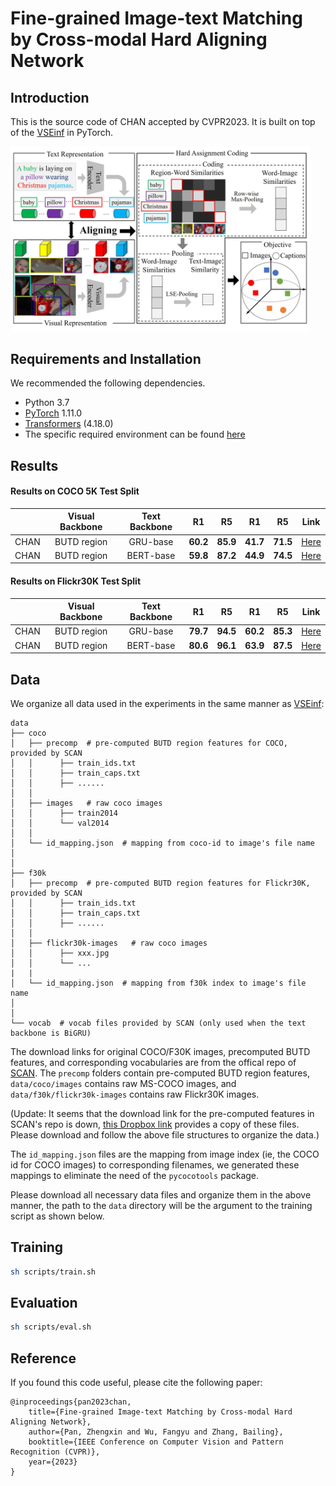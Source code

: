 # Fine-grained Image-text Matching by Cross-modal Hard Aligning Network

## Introduction
This is the source code of CHAN accepted by CVPR2023. It is built on top of the [VSEinf](https://github.com/woodfrog/vse_infty) in PyTorch. 

<img src="docs/img/framework.png" width="95%">

## Requirements and Installation
We recommended the following dependencies.

* Python 3.7
* [PyTorch](http://pytorch.org/) 1.11.0
* [Transformers](https://github.com/huggingface/transformers) (4.18.0)
* The specific required environment can be found [here](requirements.txt)

## Results
#### Results on COCO 5K Test Split

| |Visual Backbone|Text Backbone|R1|R5|R1|R5|Link|
|---|:---:|:---:|---|---|---|---|---|
|CHAN | BUTD region |GRU-base|**60.2**|**85.9**|**41.7**|**71.5**|[Here]()|
|CHAN | BUTD region |BERT-base|**59.8**|**87.2**|**44.9**|**74.5**|[Here]()|

#### Results on Flickr30K Test Split

| |Visual Backbone|Text Backbone|R1|R5|R1|R5|Link|
|---|:---:|:---:|---|---|---|---|---|
|CHAN | BUTD region |GRU-base|**79.7**|**94.5**|**60.2**|**85.3**|[Here]()|
|CHAN | BUTD region |BERT-base|**80.6**|**96.1**|**63.9**|**87.5**|[Here]()|

## Data
We organize all data used in the experiments in the same manner as [VSEinf](https://github.com/woodfrog/vse_infty):

```
data
├── coco
│   ├── precomp  # pre-computed BUTD region features for COCO, provided by SCAN
│   │      ├── train_ids.txt
│   │      ├── train_caps.txt
│   │      ├── ......
│   │
│   ├── images   # raw coco images
│   │      ├── train2014
│   │      └── val2014
│   │
│   └── id_mapping.json  # mapping from coco-id to image's file name
│   
│
├── f30k
│   ├── precomp  # pre-computed BUTD region features for Flickr30K, provided by SCAN
│   │      ├── train_ids.txt
│   │      ├── train_caps.txt
│   │      ├── ......
│   │
│   ├── flickr30k-images   # raw coco images
│   │      ├── xxx.jpg
│   │      └── ...
|   |
│   └── id_mapping.json  # mapping from f30k index to image's file name
│   
│
└── vocab  # vocab files provided by SCAN (only used when the text backbone is BiGRU)
```

The download links for original COCO/F30K images, precomputed BUTD features, and corresponding vocabularies are from the offical repo of [SCAN](https://github.com/kuanghuei/SCAN#download-data). The ```precomp``` folders contain pre-computed BUTD region features, ```data/coco/images``` contains raw MS-COCO images, and ```data/f30k/flickr30k-images``` contains raw Flickr30K images. 

(Update: It seems that the download link for the pre-computed features in SCAN's repo is down, [this Dropbox link](https://www.dropbox.com/sh/qp3fw9hqegpm914/AAC3D3kqkh5i4cgZOfVmlWCDa?dl=0) provides a copy of these files. Please download and follow the above file structures to organize the data.)

The ```id_mapping.json``` files are the mapping from image index (ie, the COCO id for COCO images) to corresponding filenames, we generated these mappings to eliminate the need of the ```pycocotools``` package. 

Please download all necessary data files and organize them in the above manner, the path to the ```data``` directory will be the argument to the training script as shown below.

## Training

```bash
sh scripts/train.sh
```

## Evaluation

```bash
sh scripts/eval.sh
```

## Reference

If you found this code useful, please cite the following paper:
```
@inproceedings{pan2023chan,
    title={Fine-grained Image-text Matching by Cross-modal Hard Aligning Network},
    author={Pan, Zhengxin and Wu, Fangyu and Zhang, Bailing},
    booktitle={IEEE Conference on Computer Vision and Pattern Recognition (CVPR)},
    year={2023}
} 
```

